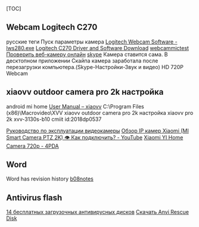 [TOC]
## Webcam Logitech C270
русские теги 
Пуск параметры камера
[Logitech Webcam Software - lws280.exe](https://download01.logi.com/web/ftp/pub/video/lws/lws280.exe)
[Logitech C270 Driver and Software Download](https://logi101.com/logitech-c270-driver/)
[webcammictest Проверить веб-камеру онлайн](https://webcammictest.com/ru/)
[skype](https://www.skype.com/ru/)
Камера ставится сама.
В десктопном приложении Скайпа камера заработала после перезагрузки компьютера.(Skype-Настройки-Звук и видео)
HD 720P Webcam
## xiaovv outdoor camera pro 2k настройка
android
mi home
[User Manual
 – xiaovv](https://xiaovv.com/pages/user-manualgq00w)
C:\Program Files (x86)\Macrovideo\XVV
xiaovv outdoor camera pro 2k настройка
xiaovv pro 2k
xvv-3130s-b10
cmiit id:2018dp0537

[Руководство по эксплуатации видеокамеры](https://mi92.ru/wp-content/uploads/2021/02/ip-kamera-naruzhnaya-panoramnaya-xiaomi-xiaovv-pro-xvv-6120g-b10.pdf)
[Обзор IP камер Xiaomi (MI Smart Camera PTZ 2K)  👁 Как подключить? - YouTube](https://www.youtube.com/watch?v=aaQ8sLpYAis)
[Xiaomi YI Home Camera 720p - 4PDA](https://4pda.to/forum/index.php?showtopic=638230&st=13340#entry61343287)

## Word
Word has revision history 
[b08notes](https://sites.google.com/view/b08notes/b0802notes)
## Antivirus flash
[14 бесплатных загрузочных антивирусных дисков](https://www.comss.ru/page.php?id=4244)
[Скачать Anvi Rescue Disk](https://www.comss.ru/download/page.php?id=1179)
 

